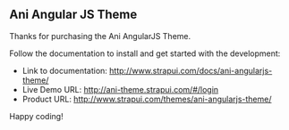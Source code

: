 ## Ani Angular JS Theme

Thanks for purchasing the Ani AngularJS Theme.

Follow the documentation to install and get started with the development:

  - Link to documentation: http://www.strapui.com/docs/ani-angularjs-theme/
  - Live Demo URL: http://ani-theme.strapui.com/#/login
  - Product URL: http://www.strapui.com/themes/ani-angularjs-theme/

Happy coding!
